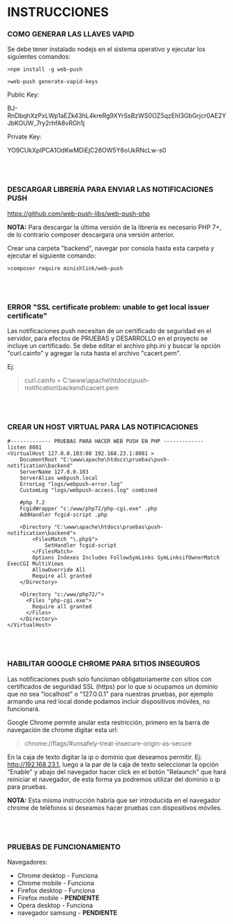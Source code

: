 # INSTRUCCIONES

### COMO GENERAR LAS LLAVES VAPID 

Se debe tener instalado nodejs en el sistema operativo y ejecutar los siguientes comandos:

`>npm install -g web-push`

`>web-push generate-vapid-keys`


Public Key:

BJ-RnDbqhXzPxLWp1aEZk43hL4kreRg9XYrSsBzWS0OZ5qzEhI3GbGrjcr0AE2YJbKOUW_7ry2rhfA8vRGh1j

Private Key:

YO9CUkXpIPCA1OdKwMDiEjC26OW5Y6oUkRNcLw-s0

<br/><br/>

### DESCARGAR LIBRERÍA PARA ENVIAR LAS NOTIFICACIONES PUSH

https://github.com/web-push-libs/web-push-php

**NOTA:** Para descargar la última versión de la librería es necesario PHP 7+, de lo contrario composer descargara una versión anterior.


Crear una carpeta "backend", navegar por consola hasta esta carpeta y ejecutar el siguiente comando:

`>composer require minishlink/web-push`

<br/><br/>

### ERROR "SSL certificate problem: unable to get local issuer certificate" 

Las notificaciones push necesitan de un certificado de seguridad en el servidor, para efectos de PRUEBAS y DESARROLLO en el proyecto se incluye un certificado. Se debe editar el archivo php.ini y buscar la opción "curl.cainfo" y agregar la ruta hasta el archivo "cacert.pem".

Ej:

> curl.cainfo = C:\www\apache\htdocs\push-notification\backend\cacert.pem 

<br/><br/>

### CREAR UN HOST VIRTUAL PARA LAS NOTIFICACIONES

```
#------------- PRUEBAS PARA HACER WEB PUSH EN PHP -------------
listen 8081
<VirtualHost 127.0.0.103:80 192.168.23.1:8081 >
	DocumentRoot "C:\www\apache\htdocs\pruebas\push-notification\backend"
    ServerName 127.0.0.103
	ServerAlias webpush.local
    ErrorLog "logs/webpush-error.log"
    CustomLog "logs/webpush-access.log" combined	
	
	#php 7.2
	FcgidWrapper "c:/www/php72/php-cgi.exe" .php 
	AddHandler fcgid-script .php	
		
    <Directory "C:\www\apache\htdocs\pruebas\push-notification\backend"> 
		<FilesMatch "\.php$">
			SetHandler fcgid-script 
		</FilesMatch> 
		Options Indexes Includes FollowSymLinks SymLinksifOwnerMatch ExecCGI MultiViews
		AllowOverride All
		Require all granted	
	</Directory>
	
    <Directory "c:/www/php72/">
      <Files "php-cgi.exe">		
        Require all granted		
      </Files>
    </Directory>
</VirtualHost>
```

<br/><br/>

### HABILITAR GOOGLE CHROME PARA SITIOS INSEGUROS 

Las notificaciones push solo funcionan obligatoriamente con sitios con certificados de seguridad SSL (https) por lo que si ocupamos un dominio que no sea "localhost" o "127.0.0.1" para nuestras pruebas, por ejemplo armando una red local donde podamos incluir dispositivos móviles, no funcionará. 

Google Chrome permite anular esta restricción, primero en la barra de navegación de chrome digitar esta url:
> chrome://flags/#unsafely-treat-insecure-origin-as-secure

En la caja de texto digitar la ip o dominio que deseamos permitir. Ej: http://192.168.23.1, luego a la par de la caja de texto seleccionar la opción "Enable" y abajo del navegador hacer click en el botón "Relaunch" que hará reiniciar el navegador, de esta forma ya podremos utilizar del dominio o ip para pruebas.

**NOTA:** Esta misma instrucción habría que ser introducida en el navegador chrome de teléfonos si deseamos hacer pruebas con dispositivos móviles.

<br/><br/>

### PRUEBAS DE FUNCIONAMIENTO 
Navegadores:
- Chrome desktop - Funciona
- Chrome mobile - Funciona
- Firefox desktop - Funciona
- Firefox mobile - **PENDIENTE**
- Opera desktop - Funciona
- navegador samsung - **PENDIENTE**
